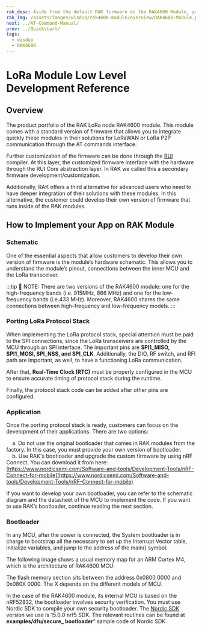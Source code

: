 ```yaml
---
rak_desc: Aside from the default RAK firmware on the RAK4600 Module, you can create custom firmware using RUI (RAKwireless Unified Interface) or the actual SDK from the manufacturer of the microcontroller that is used inside the module.
rak_img: /assets/images/wisduo/rak4600-module/overview/RAK4600-Module.png
next: ../AT-Command-Manual/
prev: ../Quickstart/
tags:
  - wisduo
  - RAK4600
---
```


# LoRa Module Low Level Development Reference

## Overview

The product portfolio of the RAK LoRa node RAK4600 module. This module comes with a standard version of firmware that allows you to integrate quickly these modules in their solutions for LoRaWAN or LoRa P2P communication through the AT commands interface.

Further customization of the firmware can be done through the [RUI](./RUI-Secondary-Development) compiler. At this layer, the customized firmware interface with the hardware through the RUI Core abstraction layer. In RAK we called this a secondary firmware development/customization.

Additionally, RAK offers a third alternative for advanced users who need to have deeper integration of their solutions with these modules. In this alternative, the customer could develop their own version of firmware that runs inside of the RAK modules.

## How to Implement your App on RAK Module

### Schematic

One of the essential aspects that allow customers to develop their own version of firmware is the module’s hardware schematic. This allows you to understand the module’s pinout, connections between the inner MCU and the LoRa transceiver.

:::tip 📝 NOTE:
There are two versions of the RAK4600 module: one for the high-frequency bands (i.e. 915MHz, 866 MHz) and one for the low-frequency bands (i.e.433 MHz). Moreover, RAK4600 shares the same connections between high-frequency and low-frequency models.
:::

### Porting LoRa Protocol Stack

When implementing the LoRa protocol stack, special attention must be paid to the SPI connections, since the LoRa transceivers are controlled by the MCU through an SPI interface. The important pins are **SPI1_MISO, SPI1_MOSI, SPI_NSS, and SPI_CLK**. Additionally, the DIO, RF switch, and RFI path are important, as well, to have a functioning LoRa communication.

After that, **Real-Time Clock (RTC)** must be properly configured in the MCU to ensure accurate timing of protocol stack during the runtime.

Finally, the protocol stack code can be added after other pins are configured.

### Application

Once the porting protocol stack is ready, customers can focus on the development of their applications. There are two options:

&nbsp;&nbsp;&nbsp;&nbsp;a. Do not use the original bootloader that comes in RAK modules from the factory. In this case, you must provide your own version of bootloader.<br>
&nbsp;&nbsp;&nbsp;&nbsp;b. Use RAK's bootloader and upgrade the custom firmware by using nRF Connect. You can download it from here: [https://www.nordicsemi.com/Software-and-tools/Development-Tools/nRF-Connect-for-mobile](https://www.nordicsemi.com/Software-and-tools/Development-Tools/nRF-Connect-for-mobile)

If you want to develop your own bootloader, you can refer to the schematic diagram and the datasheet of the MCU to implement the code. If you want to use RAK’s bootloader, continue reading the next section.

### Bootloader

In any MCU, after the power is connected, the System bootloader is in charge to bootstrap all the necessary to set up the Interrupt Vector table, initialize variables, and jump to the address of the main() symbol.

The following image shows a usual memory map for an ARM Cortex M4, which is the architecture of RAK4600 MCU:

<rk-img
  src="/assets/images/wisduo/rak4600-module/deep-development/memory-map.png"
  width="25%"
  caption="Usual memory map for an ARM Cortex M4 MCU"
/>

The flash memory section sits between the address 0x0800 0000 and 0x080X 0000. The X depends on the different models of MCU.

In the case of the RAK4600 module, its internal MCU is based on the nRF52832, the bootloader involves security verification. You must use Nordic SDK to compile your own security bootloader. The [Nordic SDK ](https://www.nordicsemi.com/Software-and-tools/Software/nRF5-SDK/Download) version we use is 15.0.0 nrf5 SDK. The relevant routines can be found at **examples/dfu/secure_ bootloader**” sample code of Nordic SDK.
